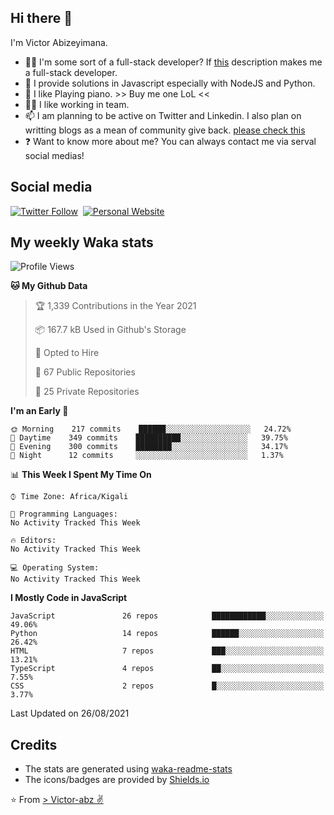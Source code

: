 ## Hi there 👋
I'm Victor Abizeyimana.  
- 👨‍💻 I'm some sort of a full-stack developer? If [this](https://www.w3schools.com/whatis/whatis_fullstack.asp) description makes me a full-stack developer.
- 🌱 I provide solutions in Javascript especially with NodeJS and Python. 
- 🎹 I like Playing piano. >> Buy me one LoL <<
- 👯‍♀️ I like working in team.
- 📫 I am planning to be active on Twitter and Linkedin. I also plan on writting blogs as a mean of community give back. [please check this](https://victor-abz.com/)
- ❓ Want to know more about me? You can always contact me via serval social medias!

## Social media
[![Twitter Follow](https://img.shields.io/twitter/follow/vicky_abz?color=%231DA1F2&label=Twitter&style=for-the-badge&logo=twitter&logoColor=ffffff)](https://twitter.com/vicky_abz)
‎‎ [![Personal Website](https://img.shields.io/static/v1?label=visit&message=victor-abz.com&color=%235F021F&style=for-the-badge)](https://victor-abz.com/)

## My weekly Waka stats
<!--START_SECTION:waka-->
![Profile Views](http://img.shields.io/badge/Profile%20Views-1-blue)

**🐱 My Github Data** 

> 🏆 1,339 Contributions in the Year 2021
 > 
> 📦 167.7 kB Used in Github's Storage 
 > 
> 💼 Opted to Hire
 > 
> 📜 67 Public Repositories 
 > 
> 🔑 25 Private Repositories  
 > 
**I'm an Early 🐤** 

```text
🌞 Morning    217 commits    ██████░░░░░░░░░░░░░░░░░░░   24.72% 
🌆 Daytime    349 commits    ██████████░░░░░░░░░░░░░░░   39.75% 
🌃 Evening    300 commits    ████████░░░░░░░░░░░░░░░░░   34.17% 
🌙 Night      12 commits     ░░░░░░░░░░░░░░░░░░░░░░░░░   1.37%

```


📊 **This Week I Spent My Time On** 

```text
⌚︎ Time Zone: Africa/Kigali

💬 Programming Languages: 
No Activity Tracked This Week

🔥 Editors: 
No Activity Tracked This Week

💻 Operating System: 
No Activity Tracked This Week

```

**I Mostly Code in JavaScript** 

```text
JavaScript               26 repos            ████████████░░░░░░░░░░░░░   49.06% 
Python                   14 repos            ██████░░░░░░░░░░░░░░░░░░░   26.42% 
HTML                     7 repos             ███░░░░░░░░░░░░░░░░░░░░░░   13.21% 
TypeScript               4 repos             ██░░░░░░░░░░░░░░░░░░░░░░░   7.55% 
CSS                      2 repos             █░░░░░░░░░░░░░░░░░░░░░░░░   3.77%

```



 Last Updated on 26/08/2021
<!--END_SECTION:waka-->

## Credits
- The stats are generated using [waka-readme-stats](https://github.com/anmol098/waka-readme-stats)
- The icons/badges are provided by [Shields.io](https://shields.io/)

⭐️ From [> Victor-abz ✌](https://victor-abz.com/)
